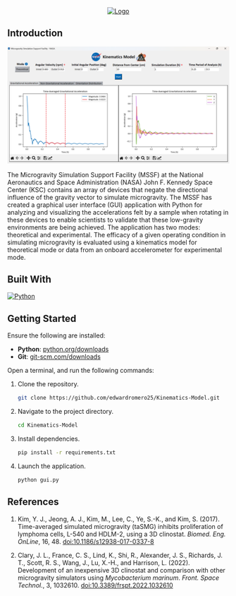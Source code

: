 <div align="center">
  <a href="https://public.ksc.nasa.gov/partnerships/capabilities-and-testing/testing-and-labs/microgravity-simulation-support-facility/">
    <img src="images/nasa_logo.svg" alt="Logo" width="100" height="100">
  </a>
</div>

## Introduction

<div align="center">
  <img src="images/example.png" alt="example" style="max-width: 100%; height: auto;">
</div>

The Microgravity Simulation Support Facility (MSSF) at the National Aeronautics and Space Administration (NASA) John F. Kennedy Space Center (KSC) contains an array of devices that negate the directional influence of the gravity vector to simulate microgravity. The MSSF has created a graphical user interface (GUI) application with Python for analyzing and visualizing the accelerations felt by a sample when rotating in these devices to enable scientists to validate that these low-gravity environments are being achieved. The application has two modes: theoretical and experimental. The efficacy of a given operating condition in simulating microgravity is evaluated using a kinematics model for theoretical mode or data from an onboard accelerometer for experimental mode.

## Built With

[![Python][python-logo]](https://www.python.org/)

[python-logo]: https://img.shields.io/badge/Python-3776AB?style=for-the-badge&logo=python&logoColor=white

## Getting Started

Ensure the following are installed:

- **Python**: [python.org/downloads](https://www.python.org/downloads/)
- **Git**: [git-scm.com/downloads](https://git-scm.com/downloads)

Open a terminal, and run the following commands:

1. Clone the repository.

   ```bash
   git clone https://github.com/edwardromero25/Kinematics-Model.git
   ```

2. Navigate to the project directory.

   ```bash
   cd Kinematics-Model
   ```

3. Install dependencies.

   ```bash
   pip install -r requirements.txt
   ```

4. Launch the application.

   ```bash
   python gui.py
   ```

## References

1. Kim, Y. J., Jeong, A. J., Kim, M., Lee, C., Ye, S.-K., and Kim, S. (2017). Time-averaged simulated microgravity (taSMG) inhibits proliferation of lymphoma cells, L-540 and HDLM-2, using a 3D clinostat. _Biomed. Eng. OnLine_, 16, 48. [doi:10.1186/s12938-017-0337-8](https://doi.org/10.1186/s12938-017-0337-8)

2. Clary, J. L., France, C. S., Lind, K., Shi, R., Alexander, J. S., Richards, J. T., Scott, R. S., Wang, J., Lu, X.-H., and Harrison, L. (2022). Development of an inexpensive 3D clinostat and comparison with other microgravity simulators using _Mycobacterium marinum_. _Front. Space Technol._, 3, 1032610. [doi:10.3389/frspt.2022.1032610](https://doi.org/10.3389/frspt.2022.1032610)

